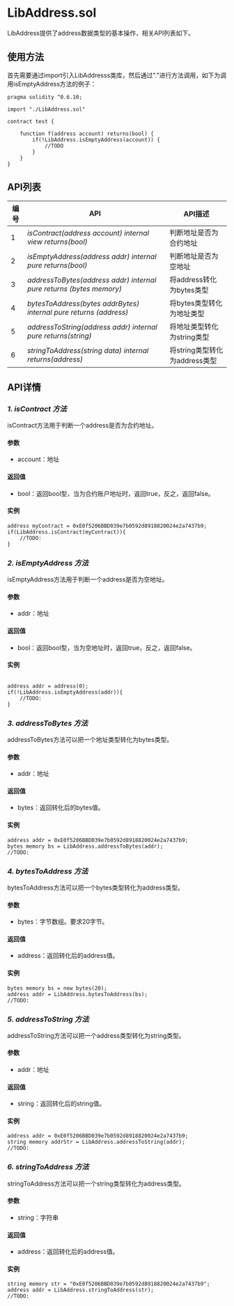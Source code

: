 # LibAddress.sol

LibAddress提供了address数据类型的基本操作，相关API列表如下。

## 使用方法

首先需要通过import引入LibAddresss类库，然后通过"."进行方法调用，如下为调用isEmptyAddress方法的例子：

```
pragma solidity ^0.6.10;

import "./LibAddress.sol"

contract test {
    
    function f(address account) returns(bool) {
        if(!LibAddress.isEmptyAddress(account)) {
            //TODO
        }
    }
}
```


## API列表

编号 | API | API描述
---|---|---
1 | *isContract(address account) internal view returns(bool)* | 判断地址是否为合约地址
2 | *isEmptyAddress(address addr) internal pure returns(bool)* |判断地址是否为空地址
3 | *addressToBytes(address addr) internal pure returns (bytes memory)* |将address转化为bytes类型
4 | *bytesToAddress(bytes addrBytes) internal pure returns (address)* | 将bytes类型转化为地址类型
5 | *addressToString(address addr) internal pure returns(string)* | 将地址类型转化为string类型
6 | *stringToAddress(string data) internal returns(address)* | 将string类型转化为address类型

## API详情

### ***1. isContract 方法***

isContract方法用于判断一个address是否为合约地址。

#### 参数

- account：地址

#### 返回值

- bool：返回bool型，当为合约账户地址时，返回true，反之，返回false。

#### 实例

```
address myContract = 0xE0f5206BBD039e7b0592d8918820024e2a7437b9;
if(LibAddress.isContract(myContract)){
    //TODO:
}
```
### ***2. isEmptyAddress 方法***

isEmptyAddress方法用于判断一个address是否为空地址。

#### 参数

- addr：地址

#### 返回值

- bool：返回bool型，当为空地址时，返回true，反之，返回false。

#### 实例

```
    
address addr = address(0);
if(!LibAddress.isEmptyAddress(addr)){
    //TODO:
}
```
### ***3. addressToBytes 方法***

addressToBytes方法可以把一个地址类型转化为bytes类型。

#### 参数

- addr：地址

#### 返回值

- bytes：返回转化后的bytes值。

#### 实例

```
address addr = 0xE0f5206BBD039e7b0592d8918820024e2a7437b9;
bytes memory bs = LibAddress.addressToBytes(addr);
//TODO:
```

### ***4. bytesToAddress 方法***

bytesToAddress方法可以把一个bytes类型转化为address类型。

#### 参数

- bytes：字节数组。要求20字节。

#### 返回值

- address：返回转化后的address值。

#### 实例

```
bytes memory bs = new bytes(20);
address addr = LibAddress.bytesToAddress(bs);
//TODO:
```

### ***5. addressToString 方法***

addressToString方法可以把一个address类型转化为string类型。

#### 参数

- addr：地址

#### 返回值

- string：返回转化后的string值。

#### 实例

```
address addr = 0xE0f5206BBD039e7b0592d8918820024e2a7437b9;
string memory addrStr = LibAddress.addressToString(addr);
//TODO:
```

### ***6. stringToAddress 方法***

stringToAddress方法可以把一个string类型转化为address类型。

#### 参数

- string：字符串

#### 返回值

- address：返回转化后的address值。

#### 实例

```
string memory str = "0xE0f5206BBD039e7b0592d8918820024e2a7437b9";
address addr = LibAddress.stringToAddress(str);
//TODO:
```

